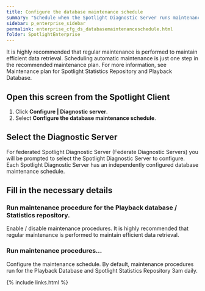 ```yaml
---
title: Configure the database maintenance schedule
summary: "Schedule when the Spotlight Diagnostic Server runs maintenance procedures for the Playback Database and Spotlight Statistics Repository. You can also use this screen to enable / disable maintenance procedures."
sidebar: p_enterprise_sidebar
permalink: enterprise_cfg_ds_databasemaintenanceschedule.html
folder: SpotlightEnterprise
---
```



It is highly recommended that regular maintenance is performed to maintain efficient data retrieval. Scheduling automatic maintenance is just one step in the recommended maintenance plan. For more information, see Maintenance plan for Spotlight Statistics Repository and Playback Database.

## Open this screen from the Spotlight Client

1. Click **Configure \| Diagnostic server**.
2. Select **Configure the database maintenance schedule**.

## Select the Diagnostic Server

For federated Spotlight Diagnostic Server (Federate Diagnostic Servers) you will be prompted to select the Spotlight Diagnostic Server to configure. Each Spotlight Diagnostic Server has an independently configured database maintenance schedule.

## Fill in the necessary details

### Run maintenance procedure for the Playback database / Statistics repository.

Enable / disable maintenance procedures. It is highly recommended that regular maintenance is performed to maintain efficient data retrieval.

### Run maintenance procedures…

Configure the maintenance schedule. By default, maintenance procedures run for the Playback Database and Spotlight Statistics Repository 3am daily.

{% include links.html %}
